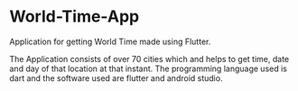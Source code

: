 # World-Time-App
Application for getting World Time made using Flutter.

The Application consists of over 70 cities which and helps to get time, date and day of that location at that instant.
The programming language used is dart and the software used are flutter and android studio.
